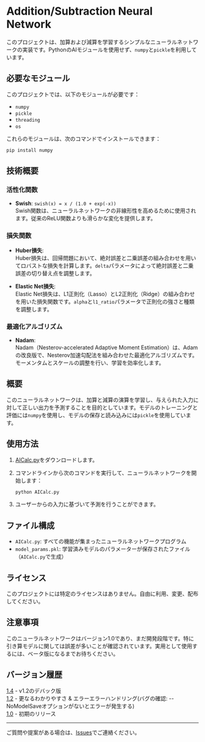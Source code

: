 # Addition/Subtraction Neural Network

このプロジェクトは、加算および減算を学習するシンプルなニューラルネットワークの実装です。PythonのAIモジュールを使用せず、`numpy`と`pickle`を利用しています。

## 必要なモジュール

このプロジェクトでは、以下のモジュールが必要です：

- `numpy`
- `pickle`
- `threading`
- `os`

これらのモジュールは、次のコマンドでインストールできます：

```bash
pip install numpy
```

## 技術概要

### 活性化関数

- **Swish**: `swish(x) = x / (1.0 + exp(-x))`  
  Swish関数は、ニューラルネットワークの非線形性を高めるために使用されます。従来のReLU関数よりも滑らかな変化を提供します。

### 損失関数

- **Huber損失**:  
  Huber損失は、回帰問題において、絶対誤差と二乗誤差の組み合わせを用いてロバストな損失を計算します。`delta`パラメータによって絶対誤差と二乗誤差の切り替え点を調整します。

- **Elastic Net損失**:  
  Elastic Net損失は、L1正則化（Lasso）とL2正則化（Ridge）の組み合わせを用いた損失関数です。`alpha`と`l1_ratio`パラメータで正則化の強さと種類を調整します。

### 最適化アルゴリズム

- **Nadam**:  
  Nadam（Nesterov-accelerated Adaptive Moment Estimation）は、Adamの改良版で、Nesterov加速勾配法を組み合わせた最適化アルゴリズムです。モーメンタムとスケールの調整を行い、学習を効率化します。

## 概要

このニューラルネットワークは、加算と減算の演算を学習し、与えられた入力に対して正しい出力を予測することを目的としています。モデルのトレーニングと評価には`numpy`を使用し、モデルの保存と読み込みには`pickle`を使用しています。

## 使用方法

1. [AICalc.py](https://raw.githubusercontent.com/uift-688/AICalc/main/AICalc.py)をダウンロードします。
2. コマンドラインから次のコマンドを実行して、ニューラルネットワークを開始します：

    ```bash
    python AICalc.py
    ```

3. ユーザーからの入力に基づいて予測を行うことができます。

## ファイル構成

- `AICalc.py`: すべての機能が集まったニューラルネットワークプログラム
- `model_params.pkl`: 学習済みモデルのパラメーターが保存されたファイル（`AICalc.py`で生成）

## ライセンス

このプロジェクトには特定のライセンスはありません。自由に利用、変更、配布してください。

## 注意事項

このニューラルネットワークはバージョン1.0であり、まだ開発段階です。特に引き算モデルに関しては誤差が多いことが確認されています。実用として使用するには、ベータ版になるまでお待ちください。

## バージョン履歴

[1.4](https://raw.githubusercontent.com/uift-688/AICalc/main/AICalc-1.4.py) - v1.2のデバック版<br>
[1.2](https://raw.githubusercontent.com/uift-688/AICalc/main/AICalc-1.2.py) - 更なるわかりやすさ & エラーエラーハンドリング(バグの確認: --NoModelSaveオプションがないとエラーが発生する)<br>
[1.0](https://raw.githubusercontent.com/uift-688/AICalc/main/AICalc.py) - 初期のリリース

---

ご質問や提案がある場合は、[Issues](https://github.com/uift-688/AICalc/issues)でご連絡ください。
